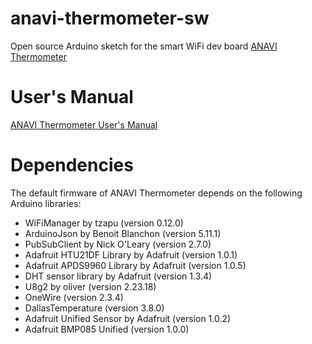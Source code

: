 # anavi-thermometer-sw

Open source Arduino sketch for the smart WiFi dev board [ANAVI Thermometer](https://anavi.technology/)

# User's Manual

[ANAVI Thermometer User's Manual](https://github.com/AnaviTechnology/anavi-docs/blob/master/anavi-thermometer/anavi-thermometer.md)

# Dependencies

The default firmware of ANAVI Thermometer depends on the following Arduino libraries:

* WiFiManager by tzapu (version 0.12.0)
* ArduinoJson by Benoit Blanchon (version 5.11.1)
* PubSubClient by Nick O'Leary (version 2.7.0)
* Adafruit HTU21DF Library by Adafruit (version 1.0.1)
* Adafruit APDS9960 Library by Adafruit (version 1.0.5)
* DHT sensor library by Adafruit (version 1.3.4)
* U8g2 by oliver (version 2.23.18)
* OneWire (version 2.3.4)
* DallasTemperature (version 3.8.0)
* Adafruit Unified Sensor by Adafruit (version 1.0.2)
* Adafruit BMP085 Unified (version 1.0.0)
